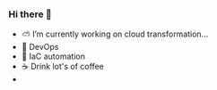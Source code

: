 ### Hi there 👋

- ⛅ I’m currently working on cloud transformation...
- 🚀 DevOps
- 💪 IaC automation
- ☕ Drink lot's of coffee
- 

<!--
**MrJGrav/MrJGrav** is a ✨ _special_ ✨ repository because its `README.md` (this file) appears on your GitHub profile.


⛅ Azure
🚗 Automation
🐚 PowerShell
💪 ARM Templates
⚡ Azure Functions
🚀 DevOps
Here are some ideas to get you started:

- 🔭 I’m currently working on ...
- 🌱 I’m currently learning ...
- 👯 I’m looking to collaborate on ...
- 🤔 I’m looking for help with ...
- 💬 Ask me about ...
- 📫 How to reach me: ...
- 😄 Pronouns: ...
- ⚡ Fun fact: ...
-->
